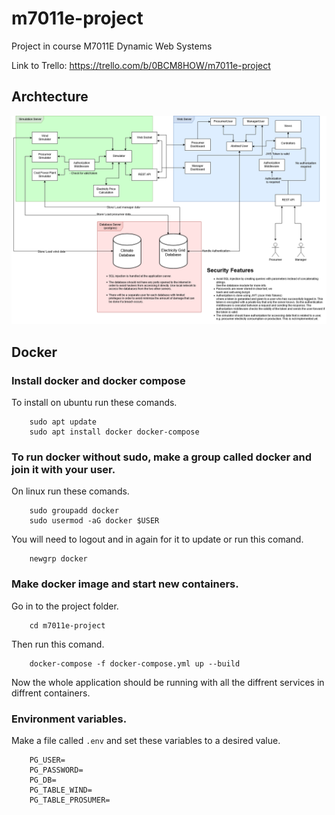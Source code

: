 # m7011e-project
Project in course M7011E Dynamic Web Systems

Link to Trello: https://trello.com/b/0BCM8HOW/m7011e-project

## Archtecture
![Architecture](https://github.com/Aleman778/m7011e-project/blob/master/Architecture.png)

## Docker

### Install docker and docker compose
To install on ubuntu run these comands.
```
    sudo apt update
    sudo apt install docker docker-compose
```

### To run docker without sudo, make a group called docker and join it with your user. 
On linux run these comands.
```
    sudo groupadd docker
    sudo usermod -aG docker $USER
```
You will need to logout and in again for it to update or run this comand.
```
    newgrp docker 
```

### Make docker image and start new containers.
Go in to the project folder.
```
    cd m7011e-project
```
Then run this comand.
```
    docker-compose -f docker-compose.yml up --build
```
Now the whole application should be running with all the diffrent services in diffrent containers.

### Environment variables.
Make a file called `.env` and set these variables to a desired value.
```
    PG_USER=
    PG_PASSWORD=
    PG_DB=
    PG_TABLE_WIND=
    PG_TABLE_PROSUMER=
```
